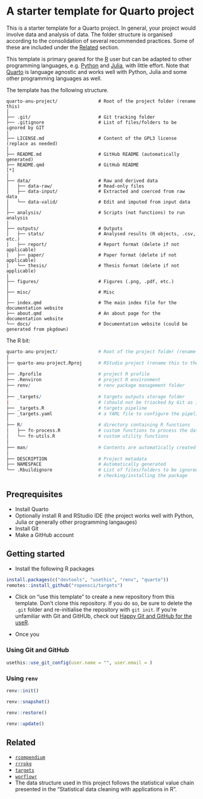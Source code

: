 

<!-- README.md is generated from README.qmd. Please edit that file -->

# A starter template for Quarto project

This is a starter template for a Quarto project. In general, your
project would involve data and analysis of data. The folder structure is
organised according to the consolidation of several recommended
practices. Some of these are included under the [Related](#related)
section.

This template is primary geared for the [R](https://www.r-project.org/)
user but can be adapted to other programming languages,
e.g. [Python](https://www.python.org/) and
[Julia](https://julialang.org/), with little effort. Note that
[Quarto](https://quarto.org/) is language agnostic and works well with
Python, Julia and some other programming languages as well.

The template has the following structure.

    quarto-anu-project/               # Root of the project folder (rename this)
    │
    ├── .git/                         # Git tracking folder
    ├── .gitignore                    # List of files/folders to be ignored by GIT
    │
    ├── LICENSE.md                    # Content of the GPL3 license (replace as needed)
    │
    ├── README.md                     # GitHub README (automatically generated)
    ├── README.qmd                    # GitHub README                                 [*]
    │
    ├── data/                         # Raw and derived data
    │   ├── data-raw/                 # Read-only files
    │   ├── data-input/               # Extracted and coerced from raw data
    │   └── data-valid/               # Edit and imputed from input data
    │
    ├── analysis/                     # Scripts (not functions) to run analysis
    │
    ├── outputs/                      # Outputs 
    │   ├── stats/                    # Analysed results (R objects, .csv, etc.)
    │   ├── report/                   # Report format (delete if not applicable)
    │   ├── paper/                    # Paper format (delete if not applicable)
    │   └── thesis/                   # Thesis format (delete if not applicable)
    │
    ├── figures/                      # Figures (.png, .pdf, etc.)
    │
    ├── misc/                         # Misc
    │
    ├── index.qmd                     # The main index file for the documentation website
    ├── about.qmd                     # An about page for the documentation website
    └── docs/                         # Documentation website (could be generated from pkgdown)

The R bit:

``` r
quarto-anu-project/               # Root of the project folder (rename this)
│
├── quarto-anu-project.Rproj      # RStudio project (rename this to the root folder name)
│
├── .Rprofile                     # project R profile
├── .Renviron                     # project R environment
├── renv/                         # renv package management folder
│
├── _targets/                     # targets outputs storage folder 
|                                 # (should not be triacked by Git as it can be large)
├── _targets.R                    # targets pipeline
├── _targets.yaml                 # a YAML file to configure the pipeline
│
├── R/                            # directory containing R functions
│   ├── fn-process.R              # custom functions to process the data
│   └── fn-utils.R                # custom utility functions
│
├── man/                          # Contents are automatically created by roxygen2
│
├── DESCRIPTION                   # Project metadata                              [*]
├── NAMESPACE                     # Automatically generated
└── .Rbuildignore                 # List of files/folders to be ignored while 
                                  # checking/installing the package
```

## Preqrequisites

- Install Quarto
- Optionally install R and RStudio IDE (the project works well with
  Python, Julia or generally other programming langauges)
- Install Git
- Make a GitHub account

## Getting started

- Install the following R packages

``` r
install.packages(c("devtools", "usethis", "renv", "quarto"))
remotes::install_github("ropensci/targets")
```

- Click on “use this template” to create a new repository from this
  template. Don’t clone this repository. If you do so, be sure to delete
  the `.git` folder and re-initialise the repository with `git init`. If
  you’re unfamiliar with Git and GitHUb, check out [Happy Git and GitHub
  for the useR](https://happygitwithr.com/).

- Once you

### Using Git and GitHub

``` r
usethis::use_git_config(user.name = "", user.email = )
```

### Using `renv`

``` r
renv::init()
```

``` r
renv::snapshot()
```

``` r
renv::restore()
```

``` r
renv::update()
```

## Related

- [`rcompendium`](https://frbcesab.github.io/rcompendium/articles/working_with_a_compendium.html)
- [`rrrpkg`](https://github.com/ropensci/rrrpkg)
- [`targets`](https://books.ropensci.org/targets/projects.html)
- [`worflowr`](https://workflowr.github.io/workflowr/articles/wflow-01-getting-started.html)
- The data structure used in this project follows the statistical value
  chain presented in the “Statistical data cleaning with applications in
  R”.
